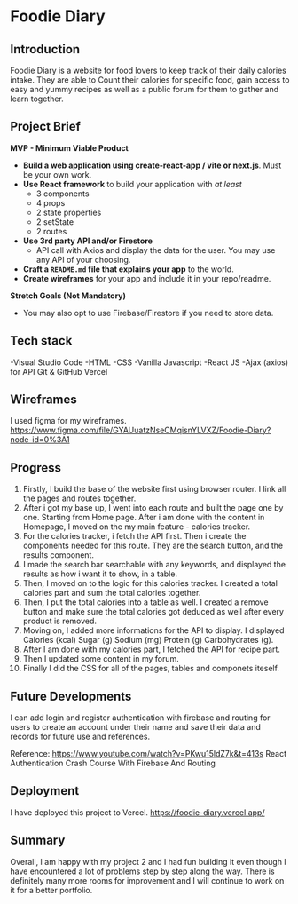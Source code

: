 # Foodie Diary 

## Introduction

Foodie Diary is a website for food lovers to keep track of their daily calories intake. They are able to Count their calories for specific food, gain access to easy and yummy recipes as well as a public forum for them to gather and learn together.

## Project Brief
**MVP - Minimum Viable Product** 
- **Build a web application using create-react-app / vite or next.js**. Must be
  your own work.
- **Use React framework** to build your application with _at least_
  - 3 components
  - 4 props
  - 2 state properties
  - 2 setState
  - 2 routes
- **Use 3rd party API and/or Firestore**
  - API call with Axios and display the data for the user. You may use any API
    of your choosing.
- **Craft a `README.md` file that explains your app** to the world.
- **Create wireframes** for your app and include it in your repo/readme.

**Stretch Goals (Not Mandatory)**
- You may also opt to use Firebase/Firestore if you need to store data.

## Tech stack


-Visual Studio Code
-HTML
-CSS
-Vanilla Javascript
-React JS
-Ajax (axios) for API
Git & GitHub
Vercel

## Wireframes

I used figma for my wireframes. 
https://www.figma.com/file/GYAUuatzNseCMqisnYLVXZ/Foodie-Diary?node-id=0%3A1

## Progress

1. Firstly, I build the base of the website first using browser router. I link all the pages and routes together. 
2. After i got my base up, I went into each route and built the page one by one. Starting from Home page. After i am done with the content in Homepage, I moved on the my main feature - calories tracker.
3. For the calories tracker, i fetch the API first. Then i create the components needed for this route. They are the search button, and the results component. 
4. I made the search bar searchable with any keywords, and displayed the results as how i want it to show, in a table. 
5. Then, I moved on to the logic for this calories tracker. I created a total calories part and sum the total calories together. 
6. Then, I put the total calories into a table as well. I created a remove button and make sure the total calories got deduced as well after every product is removed.
7. Moving on, I added more informations for the API to display. I displayed Calories (kcal)	Sugar (g)	Sodium (mg)	Protein (g)	Carbohydrates (g). 
8. After I am done with my calories part, I fetched the API for recipe part.
9. Then I updated some content in my forum.
10. Finally I did the CSS for all of the pages, tables and componets iteself.

## Future Developments

I can add login and register authentication with firebase and routing for users to create an account under their name and save their data and records for future use and references.

Reference: https://www.youtube.com/watch?v=PKwu15ldZ7k&t=413s 
React Authentication Crash Course With Firebase And Routing

## Deployment

I have deployed this project to Vercel.
https://foodie-diary.vercel.app/

## Summary

Overall, I am happy with my project 2 and I had fun building it even though I have encountered a lot of problems step by step along the way. There is definitely many more rooms for improvement and I will continue to work on it for a better portfolio.
